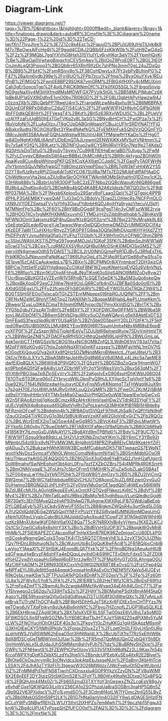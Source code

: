 # Diagram-Link

https://viewer.diagrams.net/?tags=%7B%7D&lightbox=1&highlight=0000ff&edit=_blank&layers=1&nav=1&title=finaloops.drawio&dark=auto#R%3Cmxfile%3E%3Cdiagram%20name%3D%22Page-1%22%20id%3D%22TeCD-lwrfXn77IyuJhre%22%3E7Z1Zc9s4Esc%2FjauyD%2BPiJVJ69JHsTlUyk4k9M7v7BpOwxAlFcHg4lj%2F9ggd4CDAJ2QBIbSFzxKIkW0b%2FutH9ZwO4sG%2F2z%2F9MQbL7ggIYXVhG8Hxh315YlulYLv6rvHKor3ieV1%2FYpmHQvKi7cBe%2BwOai0VwtwgBmgxfmCEV5mAwv%2BiiOoZ8ProE0RT%2BGL3tE0fCnJmALqQt3Pojoq3%2BGQb6rr65XRnf9XzDc7shPNo3mmT0gL24uZDsQoB%2B9S%2FbHC%2FsmRSivv9o%2F38CoHDwyLvX7Pr3ybPvBUhjnPG%2F47%2BaXm6vdb399e%2Fjrj9UO%2FPb7zcu%2Ffmq%2ByxOIiuYXvk1RDJtPnB%2FIMGQ%2Fwn0E8BP29SOK87vmGRM%2FBlG4jfHXPv4cMMUXnmCah3gEr5oncpTgq%2F4ujILP4ICK8tNmOfC%2Fk0fXO5SGL%2Fjbgqj5nvjpNG9gsNaXljv4M3jHXfmd8MsMfDWFGX7PVzIk5tGlL%2BB58MLPIMubCz6KIpBk4UP1a5VX9iDdhvE1ynO0by7RI06GD%2F%2FG8Ll3qbHAPyHawzw94Jc0zzq2Xb%2BlcQebPP7RweU4m%2FrargeWczwMq4bxhu9t%2B6M6BPAXDQUnEGFRRPx0l6dhvC2duGTj54CiA%2F%2FyeWW1FH2HNyhCGIPbGNW4hFF0dIkQE8HH%2FFVesgT4%2BKd%2Brl5z63RXvjWDUl5C%2BL2PUeVVuzAIYFzaFuUgB50hExTGeTVKq2v8L3aSG%2BNydbHCH%2FwGPza7x%2Fjf8uVpfoNi%2FLuAsDIzxJT8gCUpDABGnWqaioYCBuJcUFhrSRDYNATlYFjGA8ixkx9udtg76CihOXgfByt3YRw4NAefkQ%2FyEMXlnFuk5Qh0VzQOQnFYO0McvJlpWI3S8AAyqFGQhIJpWstiwR1lIUnhU4iKTPMgiwfHYKaDs%2FHg0Tw84DoNghKHMLt6AmFUDbEmQTAJLrswmI2ENWXiKKxMV5uYVNHmm%2By7x5aKYGfQ%2B9Letz%2BZlNFt2ug2w8CYSRh9RVlYRSn7Nq1fe2T4KdsO4Q3jHUxDqTbfuG%2ByuSyTbyjnv7Cu99jB7tEtHqEwriaBD70JIugu%2FwM%2FvLCvygyCBAwdIsSWl4azrBBBxL0hMCnMizS%2BR9c4kfygqZBOhW0tjApajKyo8Cux4bpWHnpgPKFQS1HCqXAXlliatCCJqdjC%2FGaoPvTA0FWHNJ1yYbmmSQuVNRxfjwpQTYd8OmzzbVmpPDpo%2BRLTgW3kFxHI4W2Y5SD2YT8vfUzRvhzRPiZGjjp6AlToKlYCO87SUlRa7MTs7ED2MUbFdlffAPlAaDCChiWdtkonxVta2kpLoZiUoBwSkrOOYKKTWAmMOMbSklhaHn01DZmx1cK2L03HWq888v%2BzbrUg1iR300jPTo8C2zEZFNibo2GQRcWaouKnNlQ866gwERU8biLaZhsKby4gSI%2BOeABo4bQD4KABEA2A6zIdezb7W7QO2tn%2FRdtftP037MA%2Bn%2F1Nysb6Xploo5u29Sary8oFLaag2QpV%2FQTgpic4lPPB4PHLP3SAEM6KYywsQjAFTlJG3qO%2BdoVy7EtaqZLOiHecRs7NCFPmDLOrXN9JVYOEZSwtsaTVy1sYhfg3OixufYdtnbHIQDJ4ojHYa9ryqzVtecuVJSpYjM7MNmfYg%2Bc%2F60%2BhY8BoDGgdiF9csPgsT14n3vCMFszW8E2rvja%2BHOO7jICv1vgMKfHXNMDxuvxhGTYMDJrH2vZibb9hqIhqbb%2BhjKpVBNFWNi3OmV3akjxmz6QP4huQpofKtz8Qj0fl3zrvl%2B76pj2379vMnskk9L8XySeEgteQ0LedpfDgcgYJeTwwxcWgrv0qIDQDchmwDMZtZrUMMDXDCIFAzxKzEDF7aWjTCuHXHcrRttyzZYGK0P9TG8qa3OQfa0MhDUqztKHYjHXd7ZYfPtjDFPxWYJvnuiNhIja0fia0JYUFhzTl2GbIh%2FXWH1mOUrCFN6C0hmZBPAsc3SlqUWAIijUKSTl5ZPfgO9TpgnAMOJpU1GKgF3SfKi%2BdbnSeJhWW1aWpTcwl3Tn2%2BCpx7LcdRM2XXSVRvUQHBuGMcDSnKI0MDlOSxGMSZ%2FswryjItN4gmwqOdhS1VDAlST%2BCIL2rU0jNhGQmePpR1DJBy5J3RfoEsTHLPrblKRDn3JNieuvmPaNdKaz1T9K6UhzGjpLd%2FlAp9FEaYGe88vPwSfcsTgSE1pve15zCAECaAukwdpLs7B%2BXn%2BCPMNOr8iXYntmbotT2DH3xjzCA6BPCw7nttSe1FzQDYhlg9qgoZcCljKpFBNFWZveoKNwHzqEVQ5z6V4nVNzLF6%2BRfsq%2Bzm1KUOjvdjFhhgBJNgTIKmK0oSilgS4iNOtRM9ZoDyRyw21FUcrBiqoQBzKGf3xVZEvrlRl1V5RfmB71cSQETs5eDK%2Ba5M3uQo6skoQw%2BpxBkXpqDP2esC23Ww7NnHIOxLQ6RCofb4njDUZBFBa0Sdo0oIEl%2BAXtdG05EgxU%2FFu22fceIc0FhS6OAIRV%2BDvEYWG5UDsTRQkZ3W4%2BO0TS5Hj5FEOolTsIxca0jTGhZSTEnrMNpepx0t6hbRGJUQfNf%2FF%2BmCRFNyMZeWCBhnVfTA6Tpg27pANXNh%2BqqpkM4HablLAwPLUmeKkm%2Bweqr1ZusLu0IK6ZCmaTIh1mml0fMEhjcpc0bTPmyXkVd5Q%2BvITK%2BxYYG5b2gbJY2gzAVTn8H%2Fe8EhY%2FYXOFDWC6e0IFFMS%2BW9ba5RxovLlMJDbOf41%2B6wmS8tVbDIguWlcvSuOZjhaWQAvyLg5eX8AbtExDTS3DmFEqdS3fwxzljpdRcWY0USaRSh%2BZh5bk0D5bpHY2DLD7GtFK%2F5kPrpdORwj05UjBI50KDLLMUj8KEYEov9W0lj6R7SsumUmhxN8x4MB8sE6ppBcvXFP0F%2FZzSxprrWh0TjolpHEeVuTlZUUbW6phwq9tviw7SDvVmHmVTKx%2B9WeQeZN8%2FDAOFkdRfHS0CHNtgQseM99LjsHPN%2BWLGmLjaLAek5prjbCTTHWGSsVlbC8OG1ltxxNiC6OMBZnfQL1LWdhO61hVT63a17Vita7M2qFFW6zKOydG17htixZobjhNqXRYa0mKFxzgxpz%2BlMFaVttNL1ntOV7tSeOGodtXiQquoQ1ya2eXXx8fQHzSDZMNndMkrnBWeklctLJYueU8teU%2B3OkfJy7K6rJLXYx%2BwA5MIHajJpH9vDg8N6EqV6d0MdLx4Lzkc5a7aeME8dwfEIDq8QLK%2B6Wih82P9VQfO%2FQ5zlH%2BD5ZBqZoQzw1HrqmWG7kn9Pbn6AQ5fQFw8Aj8vUsYZDbrWFVPr2gY5HWes1iVn%2BsxS63qM%2FTd1rXt6rPBO3qaZp9ZloSEvVry%2B%2F2aKgsIvExG9G6ssHDhKWbU06G04T61OTjc6T03Ksrq06oTZYbrvcoW6LGkniPyQ9HJLXYjIgcScTiqVhoY1s6%2B0ue92XUTf64UN9dzxdwHivJoxytOEXyFnsN5yKKNqmgTTxFHWqqWJuX9ns7q2giH70EJ1oU8WUkMJRyGrlhKLouQ2xQMR%2Bl%2FweOCZKcM2jSBjMzd9sIiYYtbyiHHbrV4YTMx5sMia0Zjaq2UrPHQtOx0uWl8TeawIEw1pGwCvGW2n5FiRAo8zHqIi1gKocBCmzxRRzAHrrKHmViseHDw2VTdhRl3SYIgFY%2FqUEcVg6NX4p8obpxud45QRptVlyRtrZsPoLkwhiQl3MH0KffiB1RBI5HBde8gNFRznjiiOFcwF%2Bijdghin4h%2Bf8ADofSVlQzF97IhiKJhSaRj7xQPIYbNi9gPrZquOI2qQ4TiVRC0yG1o3bUStBUkWxqVzxiKFaW2GIoVpEvGrZ%2Fb2RQOzG%2BtLWcrEhtEX2ioTlaD5sw4AEwGg9R5%2BVcK4pF3%2BFdvLMjwtW%2FYkqSLD8Gvby7C9uwDbM%2BTIABXlOFaNecGf9afQthds%2B80CbM9a9t4185K9Y7tLmgGxDJjWAiAYO%2Bg8AYd9mTPBfId0%2FBdv%2F9UC7D%2FWW1llfTi5zgu91ke89dcLsL5H2VUrzKINbZnchpYlKm%2BY6mCY3YBs92tMNmbU54zI93rs9vN7PVMW3ML8Hg9oVGf8PRZIPaBREIyCMz8KpkHrfZiFIglADuuZv%2BukzarHWhKWjIW3BCxoMfCubkqhDK5718TIwpazGS7EWpNTwvoYkNvDszSvmcaYVNh0LWmlcComdN4lsnmNiYa0%2B0SmMdbIGOsORhkUTHeuqYaAISG2EAQQj0G%2BZ80ZGoX3ojDdq6YaBYaQ2J1mH2afUgirrSDoW8mahvfSwNHEphoH3bt4qrL0Fru7qzfZXZbOZBrs7S4j4MPRk4R0KSmHj%2BmONNVxgalE%2FoUHs7c5brOFrm5YlM0HR%2FuZaj5obZLakG5BAsT%2F004wuLwYHoZsYkNTPDhk%2Ff0sW8GYJmOzy%2B5%2BZU2IViCmQ8WGmw7%2BrWCYaEhbbdueR6QVCHUUTO8AoxoChiJZL6KEzwnOvyGuODUHwjng2BRGNQi2LjhPLjhPt%2Fv0VqVMu0srOE1agdQbTi4tWExv56I6WNBiZdUBEcMU5LAGoVd9kgpEEyKLkOmtXFQTQvdFNkezLKj6tC%2BdVf%2BfMy4%2BV%2BZx7WnTa6LadVJ9Bkp2BsMg7e63ydh8suuVLunQledkcGgd65R730eYc3EhT6MyaQ2z4yAP93hAwD7RJAgnwXWXRgLjFB7GWdUaBeEobDYLQ8EaEyb%2FLkCkdySWwUF555s1%2B88IgkmZWQsR4u3urt5kd5LDSbA7rUQOdQddOEi5a2WQ5QxjlYNFFjrPUzlYY82SjRyla4fJMNG6mMDagUmGxNnh1U0fgyLVyaIcCqbrBtUUMJoldd2gAoXpukE1CowF2F3f7A5kd0WWhH6IiuzKz8MnXUbIwIKjjFDNhV6afXIZ8Qa7T5cR7NRRXhlBi4vVjYemJ1KXEZLKCJOs1CSr7zwGCs6s9x8shtrY3X%2Bo%2BdBVxHSUOP3I7%2BkqgkWGvMnBHhMb%2FSjEI6APEZCCAkcpoRgF1nHeXSmR7RDK9RZe0njgqCcU80DLkP0lmSCoskgNgmgQeCoIxSTojsjTK4jT7c5RQTDTRmkVhE1LjL2zyXT5IOUUZfNo7Qy7fHDnLB9shuioN3g%2BcWJonUto8cDgQuK8wFAcj8%2FB1BQIpoCnblBLwVgzY1AeaXl%2FSHSiKJ4EnopBLQlj7Yxk%2F%2FfmsBDNg3AeuAoHtUBsdOFwauHwBrvzFA6shFFa4eDQquLoyihdO4i59WCTEyDbfcFdxs5%2FZDfAeYoHZ2yxdVrxoauHySjRepjI6oEFhrzJwRnTF%2FMqXHyGTzDSLAhngaOGUMzCWFtjADM%2FDRN930EKCxxVhGIWGI2NXR8T8EsOvsG%2FizCFep4QzwNPFaEYiJWuIk6tIt5gd44qgpk5yqsiaHmRAsEv0icYNENf5fVXaVp54UOEytR9kOybLrnwKSw%2FTPUuGAfkPQ0x8DnM%2F02exV%2F%2Fp%2Fz60ttUL8a%2FWvXc5Yo8%2FA%2FJ%2B1ERB%2B2HeTWfz1CR%2BnDsF69fhz%2FmFo4ZmfT%2BwmALRy2cwgjk4RMcfAyWvaq34sEAh94LGnC77%2FwV1SIvwepo2cS62du7s339HTsS2o%2F2HjhY%2B0MqhePSdXt8mAM45kaDiAgzo%2BE59hxosHaGVIuGx0dGdfqsajZI3TU3G8f3OdWwQXc%2B7vAnLuXptBrykTUTrzMThGCP4uB%2BF8bH5DhH5JgT5KzXr6FjDtEx5mCHTPYzs7NeeTOws6JVTXqFbjkyn8sUkAiBx6nhNfC%2Fbyu7HZcnpfLZUGP18laSQLKLE%2B6EkH8rneZZAgW3Kd%2BX7a1oXVDF6L5SFTw00qzE8VU8vLTa5oM0DSF9IKOSOLfinSFtgWGOZMyTcY608C8stTbJHTXJgY5W42Z0xdPiXMv5YuMcLW%2FNOYucHOhOH2DF40s3p%2FkgyYt0cZHuKKGz1gIjHSkApzM6smPG3KHOIEeCKY51tMh0Pkldy%2Fpigx2t0uxZzT%2FLzetOH2LFI0yLHSn0URosLdrhitWSJYsRSWM62hEpaO5ot3HNWaIdLX%2BcUbTjX1IxT7Rz5xEIhIW6k8dX8fDSCgGeTMBWVmI3JfJar%2Br%2FR5md7QqMdUQnOZvbQ4Y5h9Dr0nrHmWUeLe5LdUdaJUhS5MMsm8sh1yPJh7S7tdz%2BuBRNySHZklp%2FpGWPc%2FNHwvtS%2FZEWPtCPeOlzoyVS33V5fXEh98dNZz2LL9Kax7n54sKrcpfWPXYgDqK5ZkbX5LzdYs3hje1i%2BbndcUPEebXuSEs4itxR2E2Blvel%2BiOte6CkOqJnrvmRc3o0NyIdcs3pkAtpEbJssgeNUn%2F0aBnn3KbHhTcjeLSSA%2FdJhA5zTY9zFI7c3tgegzW3O26MWdzx7JWcFveluiOt5DwWUbmUYiZ%2FnMMdPd7eIFN58TiwrhCXOnsxxlu4GOPRYkzVZzyDN%2FV8qWlMf6X2E6nEEF2DY3IzlzG5tStKDmS28%2FoYTL9B0Wx49tqNt3DtxqO1Gx8PSQr8%2FBQHJm44Ms0Zr%2Fb6S5znuD3TXYYoY3nGeswxZfkZLcqEsV88gJyx6vhdFGxe1QKWQIG3jLvItrV256CA1o2SCPhzqUa8raSOSBm3naHP5Q6n5ZJ9p9Q2V63PXjdqcV%2Fo1LymdSO%2F3Cdm6f4otLW7lYOmc2tnIQ55LByZq%2Bb0MskOSStH59Pt2LK%2B1G7HNa0anVm4O32IFY8wLdOAGESHlzIFNbCLoYWFvSNBwfREhj2LW1JYSthrt2tXHPZo7emMwh7%2F9pczhb15FgwJi3knj6%2Bg4cUPU4TyPuspSHZfUFCO0sf%2FAQ%3D%3D%3C%2Fdiagram%3E%3C%2Fmxfile%3E

